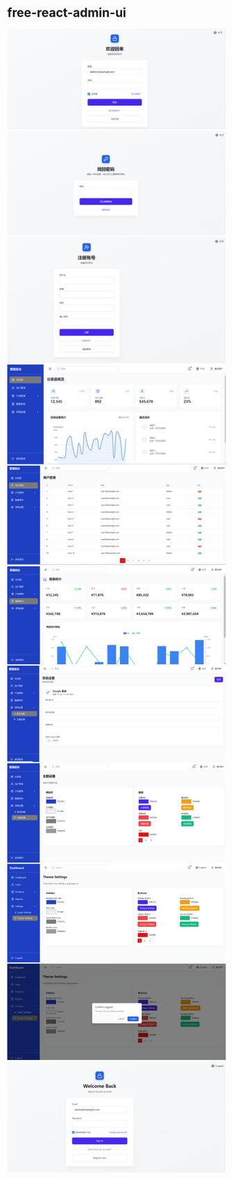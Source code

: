 # free-react-admin-ui

![](screenshot/1.jpg)
![](screenshot/11.jpg)
![](screenshot/12.jpg)
![](screenshot/2.jpg)
![](screenshot/3.jpg)
![](screenshot/4.jpg)
![](screenshot/5.jpg)
![](screenshot/6.jpg)
![](screenshot/7.jpg)
![](screenshot/8.jpg)
![](screenshot/9.jpg) 